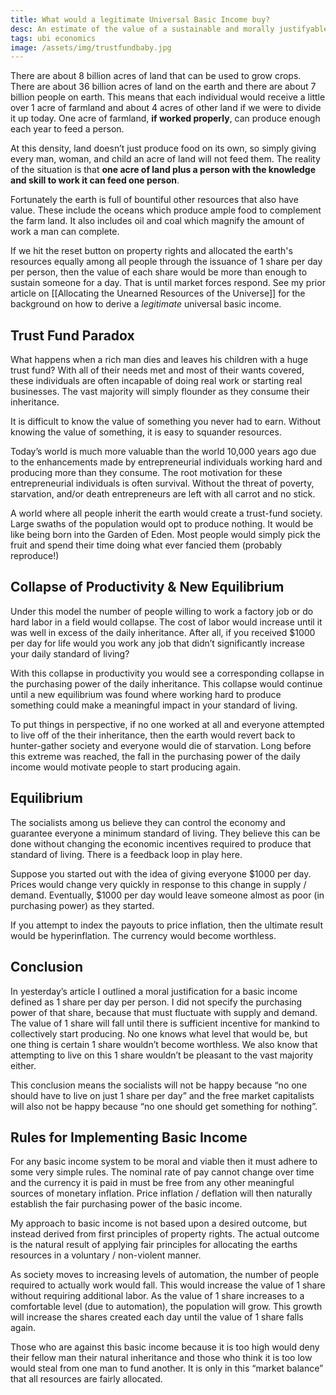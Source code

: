 ```yaml
---
title: What would a legitimate Universal Basic Income buy?
desc: An estimate of the value of a sustainable and morally justifyable Universal Basic Income.
tags: ubi economics 
image: /assets/img/trustfundbaby.jpg
---
```


There are about 8 billion acres of land that can be used to grow crops. There are about 36 billion acres of land on the earth and there are about 7 billion people on earth. This means that each individual would receive a little over 1 acre of farmland and about 4 acres of other land if we were to divide it up today. One acre of farmland,  **if worked properly**, can produce enough each year to feed a person.

At this density, land doesn’t just produce food on its own, so simply giving every man, woman, and child an acre of land will not feed them. The reality of the situation is that  **one acre of land plus a person with the knowledge and skill to work it can feed one person**.

Fortunately the earth is full of bountiful other resources that also have value. These include the oceans which produce ample food to complement the farm land. It also includes oil and coal which magnify the amount of work a man can complete.

If we hit the reset button on property rights and allocated the earth's resources equally among all people through the issuance of 1 share per day per person, then the value of each share would be more than enough to sustain someone for a day. That is until market forces respond. See my prior article on [[Allocating the Unearned Resources of the Universe]] for the background on how to derive a  _legitimate_ universal basic income. 

## Trust Fund Paradox

What happens when a rich man dies and leaves his children with a huge trust fund? With all of their needs met and most of their wants covered, these individuals are often incapable of doing real work or starting real businesses. The vast majority will simply flounder as they consume their inheritance.

It is difficult to know the value of something you never had to earn. Without knowing the value of something, it is easy to squander resources.

Today’s world is much more valuable than the world 10,000 years ago due to the enhancements made by entrepreneurial individuals working hard and producing more than they consume. The root motivation for these entrepreneurial individuals is often survival. Without the threat of poverty, starvation, and/or death entrepreneurs are left with all carrot and no stick.

A world where all people inherit the earth would create a trust-fund society. Large swaths of the population would opt to produce nothing. It would be like being born into the Garden of Eden. Most people would simply pick the fruit and spend their time doing what ever fancied them (probably reproduce!)

## Collapse of Productivity & New Equilibrium

Under this model the number of people willing to work a factory job or do hard labor in a field would collapse. The cost of labor would increase until it was well in excess of the daily inheritance. After all, if you received $1000 per day for life would you work any job that didn’t significantly increase your daily standard of living?

With this collapse in productivity you would see a corresponding collapse in the purchasing power of the daily inheritance. This collapse would continue until a new equilibrium was found where working hard to produce something could make a meaningful impact in your standard of living.

To put things in perspective, if no one worked at all and everyone attempted to live off of the their inheritance, then the earth would revert back to hunter-gather society and everyone would die of starvation. Long before this extreme was reached, the fall in the purchasing power of the daily income would motivate people to start producing again.

## Equilibrium

The socialists among us believe they can control the economy and guarantee everyone a minimum standard of living. They believe this can be done without changing the economic incentives required to produce that standard of living. There is a feedback loop in play here.

Suppose you started out with the idea of giving everyone $1000 per day. Prices would change very quickly in response to this change in supply / demand. Eventually, $1000 per day would leave someone almost as poor (in purchasing power) as they started.

If you attempt to index the payouts to price inflation, then the ultimate result would be hyperinflation. The currency would become worthless.

## Conclusion

In yesterday’s article I outlined a moral justification for a basic income defined as 1 share per day per person. I did not specify the purchasing power of that share, because that must fluctuate with supply and demand. The value of 1 share will fall until there is sufficient incentive for mankind to collectively start producing. No one knows what level that would be, but one thing is certain 1 share wouldn’t become worthless. We also know that attempting to live on this 1 share wouldn’t be pleasant to the vast majority either.

This conclusion means the socialists will not be happy because “no one should have to live on just 1 share per day” and the free market capitalists will also not be happy because “no one should get something for nothing”.

## Rules for Implementing Basic Income

For any basic income system to be moral and viable then it must adhere to some very simple rules. The nominal rate of pay cannot change over time and the currency it is paid in must be free from any other meaningful sources of monetary inflation. Price inflation / deflation will then naturally establish the fair purchasing power of the basic income.

My approach to basic income is not based upon a desired outcome, but instead derived from first principles of property rights. The actual outcome is the natural result of applying fair principles for allocating the earths resources in a voluntary / non-violent manner.

As society moves to increasing levels of automation, the number of people required to actually work would fall. This would increase the value of 1 share without requiring additional labor. As the value of 1 share increases to a comfortable level (due to automation), the population will grow. This growth will increase the shares created each day until the value of 1 share falls again.

Those who are against this basic income because it is too high would deny their fellow man their natural inheritance and those who think it is too low would steal from one man to fund another. It is only in this “market balance” that all resources are fairly allocated.
